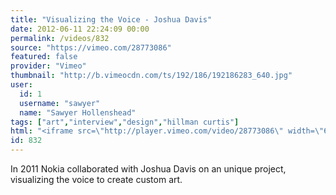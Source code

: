 ```yaml
---
title: "Visualizing the Voice - Joshua Davis"
date: 2012-06-11 22:24:09 00:00
permalink: /videos/832
source: "https://vimeo.com/28773086"
featured: false
provider: "Vimeo"
thumbnail: "http://b.vimeocdn.com/ts/192/186/192186283_640.jpg"
user:
  id: 1
  username: "sawyer"
  name: "Sawyer Hollenshead"
tags: ["art","interview","design","hillman curtis"]
html: "<iframe src=\"http://player.vimeo.com/video/28773086\" width=\"640\" height=\"360\" frameborder=\"0\" webkitAllowFullScreen mozallowfullscreen allowFullScreen></iframe>"
id: 832
---
```


In 2011 Nokia collaborated with Joshua Davis on an unique project, visualizing the voice to create custom art.